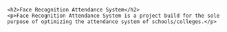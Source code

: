 
    <h2>Face Recognition Attendance System</h2>
    <p>Face Recognition Attendance System is a project build for the sole purpose of optimizing the attendance system of schools/colleges.</p>
    
